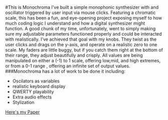 #This is Monochroma
I've built a simple monophonic synthesizer with and oscillator triggered by user input via mouse clicks. Featuring a chromatic scale, this has been a fun, and eye-opening project exposing myself to how much coding logic I understand and how a digital synthesizer might function. A good chunk of my time, unfortunately, went to simply making sure my adjustable parameters functioned properly and could be interacted with realistically. I've achieved that goal with my knobs. They twist as the user clicks and drags on the y-axis, and operate on a realistic zero to one scale. My faders are little buggy, but if you catch them right at the bottom of their range, they adjust beautifully and crisply. All values are being manipulated on either a (-1) to 1 scale, offering low,mid, and high extremes, or from a 0-1 range , offering an infinite set of output values.
###Monochroma has a lot of work to be done it including:
- Oscilators as variables
- realistic keyboard display
- QWERTY playability
- Extra audio effects
- Stylization

[Here's my Paper](https://github.com/goodrichnic/goodrichnic.github.io/blob/master/P5%20Mini%20Synth.pdf)
